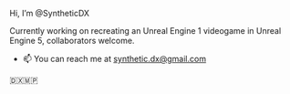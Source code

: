 Hi, I’m @SyntheticDX

Currently working on recreating an Unreal Engine 1 videogame in Unreal Engine 5, collaborators welcome.

- 📫 You can reach me at synthetic.dx@gmail.com

🇩‌🇽‌🇲‌🇵‌

<!---
SyntheticDX/SyntheticDX is a ✨ special ✨ repository because its `README.md` (this file) appears on your GitHub profile.
You can click the Preview link to take a look at your changes.
--->

